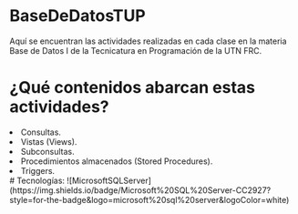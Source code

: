 # BaseDeDatosTUP
<p>Aquí se encuentran las actividades realizadas en cada clase en la materia Base de Datos I de la Tecnicatura en Programación de la UTN FRC.</p>

# ¿Qué contenidos abarcan estas actividades?
<li>Consultas.</li>
<li>Vistas (Views).</li>
<li>Subconsultas.</li>
<li>Procedimientos almacenados (Stored Procedures).</li>
<li>Triggers.</li>
# Tecnologías:
![MicrosoftSQLServer](https://img.shields.io/badge/Microsoft%20SQL%20Server-CC2927?style=for-the-badge&logo=microsoft%20sql%20server&logoColor=white)

